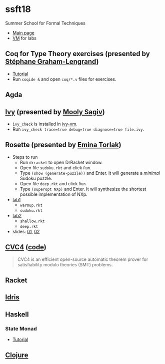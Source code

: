 # ssft18
Summer School for Formal Techniques
- [Main page](http://fm.csl.sri.com/SSFT18/)
- [VM](http://fm.csl.sri.com/SSFT18/ssft18-vm.ova) for labs

## Coq for Type Theory exercises (presented by [Stéphane Graham-Lengrand](http://www.lix.polytechnique.fr/~lengrand/))
- [Tutorial](http://www.lix.polytechnique.fr/~lengrand/SSFT2018/)
- Run `coqide &` and open `coq/*.v` files for exercises. 

## Agda

## [Ivy](http://microsoft.github.io/ivy/) (presented by [Mooly Sagiv](https://www.cs.tau.ac.il/~msagiv/))
- `ivy_check` is installed in [ivy-vm](http://www.cs.tau.ac.il/~odedp/ivy-sri18.ova).
- Run `ivy_check trace=true debug=true diagnose=true file.ivy`.

## Rosette (presented by [Emina Torlak](https://homes.cs.washington.edu/~emina/index.html))
- Steps to run
  - Run `drracket` to open DrRacket window.
  - Open file `sudoku.rkt` and click `Run`.
  - Type `(show (generate-puzzle))` and Enter. It will generate a *minimal* Sudoku puzzle.
  - Open file `deep.rkt` and click `Run`.
  - Type `(superopt NXp)` and Enter. It will synthesize the shortest possible implementation of NXp.
- [lab1](http://htmlpreview.github.io/?https://github.com/taxic/ssft18/blob/master/rosette/lab1.html)
  - `warmup.rkt`
  - `sudoku.rkt`
- [lab2](http://htmlpreview.github.io/?https://github.com/taxic/ssft18/blob/master/rosette/lab2.html)
  - `shallow.rkt`
  - `deep.rkt`
- slides: [01](rosette/ssft18L01.pdf), [02](rosette/ssft18L02.pdf)

## [CVC4](http://cvc4.cs.stanford.edu/web/) ([code](https://github.com/CVC4/CVC4))
> CVC4 is an efficient open-source automatic theorem prover for satisfiability modulo theories (SMT) problems.

## Racket

## [Idris](https://www.idris-lang.org/)

## Haskell
### State Monad
- [Tutorial](https://wiki.haskell.org/State_Monad)

## [Clojure](https://clojure.org/)
